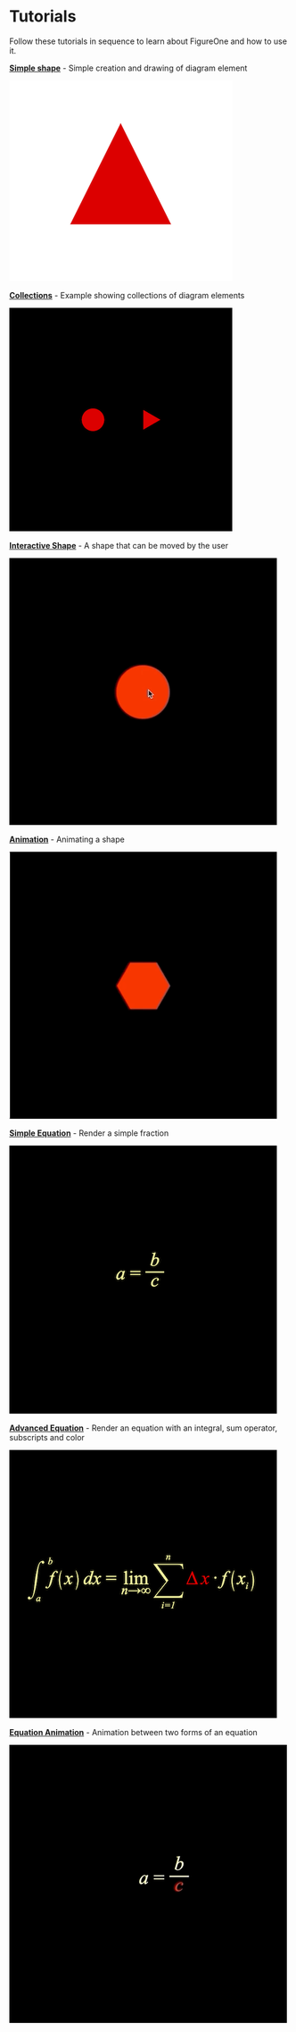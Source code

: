 # Tutorials

Follow these tutorials in sequence to learn about FigureOne and how to use it.

**[Simple shape](https://github.com/airladon/FigureOne/tree/master/tutorials/1%20-%20Shape)** - Simple creation and drawing of diagram element

![](./1%20-%20Shape/example.png)

**[Collections](https://github.com/airladon/FigureOne/tree/master/tutorials/2%20-%20Collections)** - Example showing collections of diagram elements

![](./2%20-%20Collections/example.png)

**[Interactive Shape](https://github.com/airladon/FigureOne/tree/master/tutorials/3%20-%20Interactive%20Shape)** - A shape that can be moved by the user

![](./3%20-%20Interactive%20Shape/example.gif)

**[Animation](https://github.com/airladon/FigureOne/tree/master/tutorials/4%20-%20Animation)** - Animating a shape

![](./4%20-%20Animation/example.gif)

**[Simple Equation](https://github.com/airladon/FigureOne/tree/master/tutorials/5%20-%20Simple%20Equation)** - Render a simple fraction

![](./5%20-%20Simple%20Equation/example.png)

**[Advanced Equation](https://github.com/airladon/FigureOne/tree/master/tutorials/6%20-%20Advanced%20Equation)** - Render an equation with an integral, sum operator, subscripts and color

![](./6%20-%20Advanced%20Equation/example.png)

**[Equation Animation](https://github.com/airladon/FigureOne/tree/master/tutorials/7%20-%20Animation%20between%20Equation%20Forms)** - Animation between two forms of an equation

![](./7%20-%20Animation%20between%20Equation%20Forms/example.gif)
